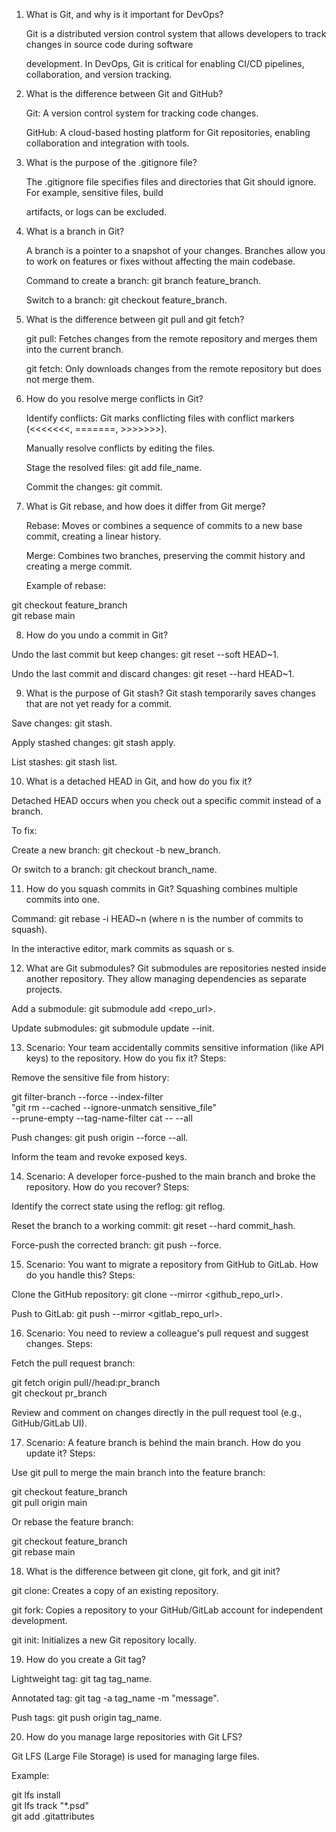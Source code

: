 1. What is Git, and why is it important for DevOps?

   Git is a distributed version control system that allows developers to track changes in source code during software
   
   development. In DevOps, Git is critical for enabling CI/CD pipelines, collaboration, and version tracking.

2. What is the difference between Git and GitHub?

   Git: A version control system for tracking code changes.

   GitHub: A cloud-based hosting platform for Git repositories, enabling collaboration and integration with tools.

3. What is the purpose of the .gitignore file?

   The .gitignore file specifies files and directories that Git should ignore. For example, sensitive files, build
   
   artifacts, or logs can be excluded.

4. What is a branch in Git?

   A branch is a pointer to a snapshot of your changes. Branches allow you to work on features or fixes without affecting 
   the main codebase.
   
   Command to create a branch: git branch feature_branch.
   
   Switch to a branch: git checkout feature_branch.

5. What is the difference between git pull and git fetch?

   git pull: Fetches changes from the remote repository and merges them into the current branch.

   git fetch: Only downloads changes from the remote repository but does not merge them.

6. How do you resolve merge conflicts in Git?

   Identify conflicts: Git marks conflicting files with conflict markers (<<<<<<<, =======, >>>>>>>).

   Manually resolve conflicts by editing the files.

   Stage the resolved files: git add file_name.

   Commit the changes: git commit.

7. What is Git rebase, and how does it differ from Git merge?

   Rebase: Moves or combines a sequence of commits to a new base commit, creating a linear history.

   Merge: Combines two branches, preserving the commit history and creating a merge commit.

   Example of rebase:

  git checkout feature_branch  
  git rebase main

8. How do you undo a commit in Git?

Undo the last commit but keep changes: git reset --soft HEAD~1.

Undo the last commit and discard changes: git reset --hard HEAD~1.

9. What is the purpose of Git stash?
Git stash temporarily saves changes that are not yet ready for a commit.

Save changes: git stash.

Apply stashed changes: git stash apply.

List stashes: git stash list.

10. What is a detached HEAD in Git, and how do you fix it?

Detached HEAD occurs when you check out a specific commit instead of a branch.

To fix:

Create a new branch: git checkout -b new_branch.

Or switch to a branch: git checkout branch_name.

11. How do you squash commits in Git?
Squashing combines multiple commits into one.

Command: git rebase -i HEAD~n (where n is the number of commits to squash).

In the interactive editor, mark commits as squash or s.

12. What are Git submodules?
Git submodules are repositories nested inside another repository. They allow managing dependencies as separate projects.

Add a submodule: git submodule add <repo_url>.

Update submodules: git submodule update --init.

13. Scenario: Your team accidentally commits sensitive information (like API keys) to the repository. How do you fix it?
Steps:

Remove the sensitive file from history:

git filter-branch --force --index-filter \
"git rm --cached --ignore-unmatch sensitive_file" \
--prune-empty --tag-name-filter cat -- --all

Push changes: git push origin --force --all.

Inform the team and revoke exposed keys.

14. Scenario: A developer force-pushed to the main branch and broke the repository. How do you recover?
Steps:

Identify the correct state using the reflog: git reflog.

Reset the branch to a working commit: git reset --hard commit_hash.

Force-push the corrected branch: git push --force.

15. Scenario: You want to migrate a repository from GitHub to GitLab. How do you handle this?
Steps:

Clone the GitHub repository: git clone --mirror <github_repo_url>.

Push to GitLab: git push --mirror <gitlab_repo_url>.

16. Scenario: You need to review a colleague's pull request and suggest changes.
Steps:

Fetch the pull request branch:

git fetch origin pull/<ID>/head:pr_branch  
git checkout pr_branch

Review and comment on changes directly in the pull request tool (e.g., GitHub/GitLab UI).

17. Scenario: A feature branch is behind the main branch. How do you update it?
Steps:

Use git pull to merge the main branch into the feature branch:

git checkout feature_branch  
git pull origin main

Or rebase the feature branch:

git checkout feature_branch  
git rebase main

18. What is the difference between git clone, git fork, and git init?

git clone: Creates a copy of an existing repository.

git fork: Copies a repository to your GitHub/GitLab account for independent development.

git init: Initializes a new Git repository locally.

19. How do you create a Git tag?

Lightweight tag: git tag tag_name.

Annotated tag: git tag -a tag_name -m "message".

Push tags: git push origin tag_name.

20. How do you manage large repositories with Git LFS?

Git LFS (Large File Storage) is used for managing large files.

Example:

git lfs install  
git lfs track "*.psd"  
git add .gitattributes

